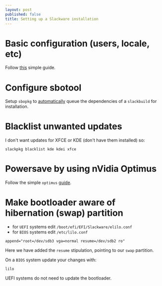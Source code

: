 ```yaml
---
layout: post
published: false
title: Setting up a Slackware installation
---
```


# Basic configuration (users, locale, etc)

Follow [this](http://docs.slackware.com/slackware:beginners_guide) simple guide.

# Configure sbotool

Setup `sbopkg` to [automatically](http://slackblogs.blogspot.ca/2014/01/managing-sbo-dependencies-easily.html) queue the dependencies of a `slackbuild` for installation. 

# Blacklist unwanted updates

I don't want updates for XFCE or KDE (don't have them installed) so:

```
slackpkg blacklist kde kdei xfce
```

# Powersave by using nVidia Optimus

Follow the simple `optimus` [guide](http://docs.slackware.com/howtos:hardware:nvidia_optimus).

# Make bootloader aware of hibernation (swap) partition

- for `UEFI` systems edit `/boot/efi/EFI/Slackware/elilo.conf`
- for `BIOS` systems edit `/etc/lilo.conf`

```
append="root=/dev/sdb3 vga=normal resume=/dev/sdb2 ro"
```
Here we have added the `resume` stipulation, pointing to our `swap` partition.

On a `BIOS` system update your changes with:

```
lilo
```

UEFI systems do not need to update the bootloader.